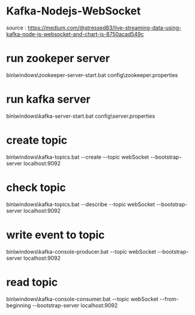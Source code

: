 # Kafka-Nodejs-WebSocket
source : https://medium.com/@stressed83/live-streaming-data-using-kafka-node-js-websocket-and-chart-js-8750acad549c


# run zookeper server
bin\windows\zookeeper-server-start.bat config\zookeeper.properties

# run kafka server
bin\windows\kafka-server-start.bat config\server.properties

# create topic
bin\windows\kafka-topics.bat --create --topic webSocket --bootstrap-server localhost:9092

# check topic
bin\windows\kafka-topics.bat --describe --topic webSocket --bootstrap-server localhost:9092

# write event to topic
bin\windows\kafka-console-producer.bat --topic webSocket --bootstrap-server localhost:9092

# read topic
bin\windows\kafka-console-consumer.bat --topic webSocket --from-beginning --bootstrap-server localhost:9092